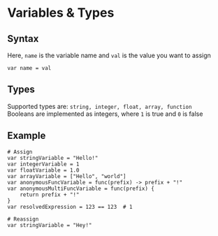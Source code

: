 # Variables & Types
## Syntax
Here, `name` is the variable name and `val` is the value you want to assign
```
var name = val
```

## Types
Supported types are: `string, integer, float, array, function`  
Booleans are implemented as integers, where `1` is true and `0` is false

## Example
```
# Assign
var stringVariable = "Hello!"
var integerVariable = 1
var floatVariable = 1.0
var arrayVariable = ["Hello", "world"]
var anonymousFuncVariable = func(prefix) -> prefix + "!"
var anonymousMultiFuncVariable = func(prefix) {
    return prefix + "!"
} 
var resolvedExpression = 123 == 123  # 1

# Reassign
var stringVariable = "Hey!"
```
